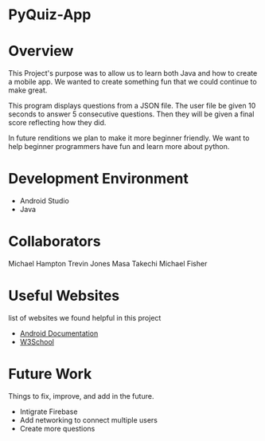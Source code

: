 # PyQuiz-App

# Overview

This Project's purpose was to allow us to learn both Java and how to create a mobile app. We wanted to create something fun that we could continue to make great.

This program displays questions from a JSON file. The user file be given 10 seconds to answer 5 consecutive questions. Then they will be given a final score reflecting how they did.

In future renditions we plan to make it more beginner friendly. We want to help beginner programmers have fun and learn more about python.

# Development Environment

* Android Studio
* Java

# Collaborators

Michael Hampton
Trevin Jones
Masa Takechi
Michael Fisher

# Useful Websites

list of websites we found helpful in this project
* [Android Documentation](https://developer.android.com/training/basics/firstapp)
* [W3School](https://www.w3schools.com/java/default.asp)

# Future Work

Things to fix, improve, and add in the future.
* Intigrate Firebase
* Add networking to connect multiple users
* Create more questions
